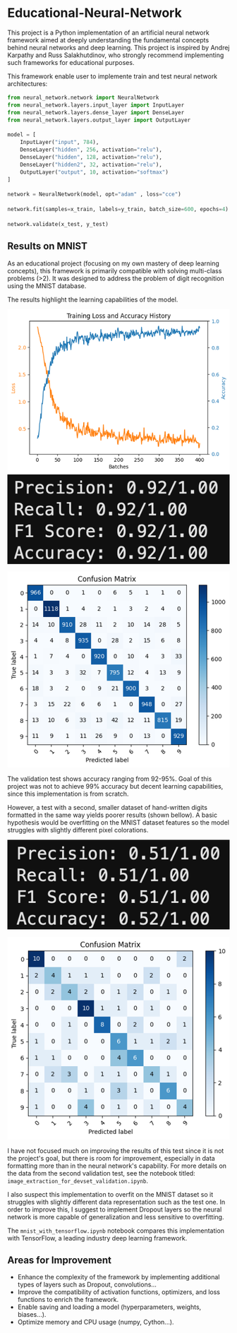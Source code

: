 # Educational-Neural-Network

This project is a Python implementation of an artificial neural network framework aimed at deeply understanding the fundamental concepts behind neural networks and deep learning. This project is inspired by Andrej Karpathy and Russ Salakhutdinov, who strongly recommend implementing such frameworks for educational purposes.

This framework enable user to implemente train and test neural network architectures:

```python
from neural_network.network import NeuralNetwork
from neural_network.layers.input_layer import InputLayer
from neural_network.layers.dense_layer import DenseLayer
from neural_network.layers.output_layer import OutputLayer

model = [
    InputLayer("input", 784),
    DenseLayer("hidden", 256, activation="relu"),
    DenseLayer("hidden", 128, activation="relu"),
    DenseLayer("hidden2", 32, activation="relu"),
    OutputLayer("output", 10, activation="softmax")
]

network = NeuralNetwork(model, opt="adam" , loss="cce")

network.fit(samples=x_train, labels=y_train, batch_size=600, epochs=4)

network.validate(x_test, y_test)
```

## Results on MNIST

As an educational project (focusing on my own mastery of deep learning concepts), this framework is primarily compatible with solving multi-class problems (>2). It was designed to address the problem of digit recognition using the MNIST database.

The results highlight the learning capabilities of the model.

![](/data/images/loss_and_acc.png "Loss and accuracy during training.")
![](/data/images/testset_perf.png "Validation performances")

![](/data/images/testset_conf.png "Validation confusion matrix")

The validation test shows accuracy ranging from 92-95%. Goal of this project was not to achieve 99% accuracy but decent learning capabilities, since this implementation is from scratch.

However, a test with a second, smaller dataset of hand-written digits formatted in the same way yields poorer results (shown bellow). A basic hypothesis would be overfitting on the MNIST dataset features so the model struggles with slightly different pixel colorations.

![](/data/images/devset_perf.png "Devset performances")

![](/data/images/devset_conf.png "Devset confusion matrix")

I have not focused much on improving the results of this test since it is not the project's goal, but there is room for improvement, especially in data formatting more than in the neural network's capability. For more details on the data from the second validation test, see the notebook titled: `image_extraction_for_devset_validation.ipynb`.

I also suspect this implementation to overfit on the MNIST dataset so it struggles with slightly different data representation such as the test one. In order to improve this, I suggest to implement Dropout layers so the neural network is more capable of generalization and less sensitive to overfitting.

The `mnist_with_tensorflow.ipynb` notebook compares this implementation with TensorFlow, a leading industry deep learning framework.

## Areas for Improvement

- Enhance the complexity of the framework by implementing additional types of layers such as Dropout, convolutions...
- Improve the compatibility of activation functions, optimizers, and loss functions to enrich the framework.
- Enable saving and loading a model (hyperparameters, weights, biases...).
- Optimize memory and CPU usage (numpy, Cython...).
